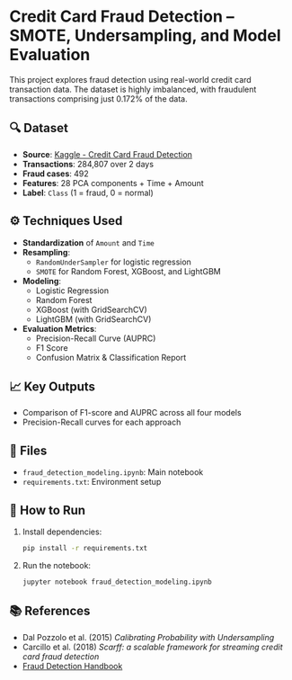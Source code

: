 # Credit Card Fraud Detection – SMOTE, Undersampling, and Model Evaluation

This project explores fraud detection using real-world credit card transaction data. The dataset is highly imbalanced, with fraudulent transactions comprising just 0.172% of the data.

## 🔍 Dataset
- **Source**: [Kaggle - Credit Card Fraud Detection](https://www.kaggle.com/mlg-ulb/creditcardfraud)
- **Transactions**: 284,807 over 2 days
- **Fraud cases**: 492
- **Features**: 28 PCA components + Time + Amount
- **Label**: `Class` (1 = fraud, 0 = normal)

## ⚙️ Techniques Used

- **Standardization** of `Amount` and `Time`
- **Resampling**:
  - `RandomUnderSampler` for logistic regression
  - `SMOTE` for Random Forest, XGBoost, and LightGBM
- **Modeling**:
  - Logistic Regression
  - Random Forest
  - XGBoost (with GridSearchCV)
  - LightGBM (with GridSearchCV)
- **Evaluation Metrics**:
  - Precision-Recall Curve (AUPRC)
  - F1 Score
  - Confusion Matrix & Classification Report

## 📈 Key Outputs

- Comparison of F1-score and AUPRC across all four models
- Precision-Recall curves for each approach

## 📂 Files

- `fraud_detection_modeling.ipynb`: Main notebook
- `requirements.txt`: Environment setup

## 🚀 How to Run

1. Install dependencies:  
   ```bash
   pip install -r requirements.txt
   ```

2. Run the notebook:  
   ```bash
   jupyter notebook fraud_detection_modeling.ipynb
   ```

## 📚 References

- Dal Pozzolo et al. (2015) *Calibrating Probability with Undersampling*
- Carcillo et al. (2018) *Scarff: a scalable framework for streaming credit card fraud detection*
- [Fraud Detection Handbook](https://fraud-detection-handbook.github.io)

